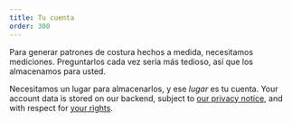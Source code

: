 ```yaml
---
title: Tu cuenta
order: 300
---
```


Para generar patrones de costura hechos a medida, necesitamos mediciones. Preguntarlos cada vez sería más tedioso, así que los almacenamos para usted.

Necesitamos un lugar para almacenarlos, y ese *lugar* es tu cuenta. Your account data is stored on our backend, subject to [our privacy notice][2], and with respect for [your rights][2].

[2]: /docs/various/rights/

[2]: /docs/various/rights/
